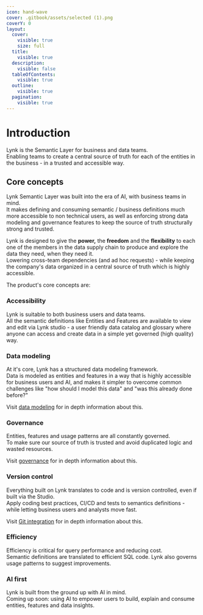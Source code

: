 ```yaml
---
icon: hand-wave
cover: .gitbook/assets/selected (1).png
coverY: 0
layout:
  cover:
    visible: true
    size: full
  title:
    visible: true
  description:
    visible: false
  tableOfContents:
    visible: true
  outline:
    visible: true
  pagination:
    visible: true
---
```


# Introduction

Lynk is the Semantic Layer for business and data teams.\
Enabling teams to create a central source of truth for each of the entities in the business - in a trusted and accessible way.

## Core concepts&#x20;

Lynk Semantic Layer was built into the era of AI, with business teams in mind. \
It makes defining and consuming semantic / business definitions much more accessible to non technical users, as well as enforcing strong data modeling and governance features to keep the source of truth structurally strong and trusted.&#x20;

Lynk is designed to give the **power,** the **freedom** and the **flexibility** to each one of the members in the data supply chain to produce and explore the data they need, when they need it. \
Lowering cross-team dependencies (and ad hoc requests) - while keeping the company's data organized in a central source of truth which is highly accessible.

The product's core concepts are:

### **Accessibility**

Lynk is suitable to both business users and data teams. \
All the semantic definitions like Entities and Features are available to view and edit via Lynk studio - a user friendly data catalog and glossary where anyone can access and create data in a simple yet governed (high quality) way.

### **Data modeling**

At it's core, Lynk has a structured data modeling framework.\
Data is modeled as entities and features in a way that is highly accessible for business users and AI, and makes it simpler to overcome common challenges like "how should I model this data" and "was this already done before?"

Visit [data modeling](reference/data-modeling/) for in depth information about this.

### **Governance**

Entities, features and usage patterns are all constantly governed.\
To make sure our source of truth is trusted and avoid duplicated logic and wasted resources.

Visit [governance](reference/governance.md) for in depth information about this.

### **Version control**

Everything built on Lynk translates to code and is version controlled, even if built via the Studio. \
Apply coding best practices, CI/CD and tests to semantics definitions - while letting business users and analysts move fast.

Visit [Git integration](reference/integrations/git.md) for in depth information about this.

### **Efficiency**

Efficiency is critical for query performance and reducing cost.\
Semantic definitions are translated to efficient SQL code. Lynk also governs usage patterns to suggest improvements.

### **AI first**

Lynk is built from the ground up with AI in mind.\
Coming up soon: using AI to empower users to build, explain and consume entities, features and data insights.

